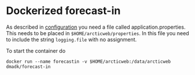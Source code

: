 # Dockerized forecast-in

As described in [configuration](../README.md#configuration) you need a file called application.properties. 
This needs to be placed in `$HOME/arcticweb/properties`. 
In this file you need to include the string `logging.file` with no assignment. 

To start the container do

    docker run --name forecastin -v $HOME/arcticweb:/data/arcticweb dmadk/forecast-in
    
